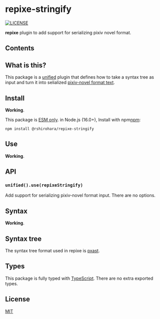 # repixe-stringify

[![LICENSE][license-badge]][license]

**repixe** plugin to add support for serializing pixiv novel format.

## Contents

## What is this?

This package is a [unified][unified] plugin that defines how to take a syntax tree as input and turn it into selialized [pixiv-novel format text][pixiv-novel].

## Install

**Working**.

This package is [ESM only](https://gist.github.com/sindresorhus/a39789f98801d908bbc7ff3ecc99d99c).
in Node.js (16.0+), Install with npm[npm]:

```shell
npm install @rshirohara/repixe-stringify
```

## Use

**Working**.

## API

### `unified().use(repixeStringify)`

Add support for serializing pixiv-novel format input.
There are no options.

## Syntax

**Working**.

## Syntax tree

The syntax tree format used in repixe is [pxast][pxast].

## Types

This package is fully typed with [TypeScript][typescript]. There are no extra exported types.

## License

[MIT][license]

<!-- Link Definitions -->

[license-badge]: https://img.shields.io/github/license/RShirohara/unified-pixiv
[license]: ./LICENSE
[npm]: https://docs.npmjs.com/cli/install
[pixiv-novel]: https://www.pixiv.net/novel/
[pxast]: https://github.com/RShirohara/unified-pixiv/tree/main/packages/pxast
[typescript]: https://www.typescriptlang.org
[unified]: https://github.com/unifiedjs/unified/
